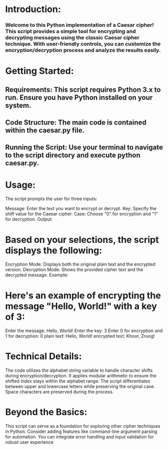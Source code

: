 # Introduction:

### Welcome to this Python implementation of a Caesar cipher! This script provides a simple tool for encrypting and decrypting messages using the classic Caesar cipher technique. With user-friendly controls, you can customize the encryption/decryption process and analyze the results easily.

# Getting Started:

## Requirements: This script requires Python 3.x to run. Ensure you have Python installed on your system.
## Code Structure: The main code is contained within the caesar.py file.
## Running the Script: Use your terminal to navigate to the script directory and execute python caesar.py.

# Usage:

The script prompts the user for three inputs:

Message: Enter the text you want to encrypt or decrypt.
Key: Specify the shift value for the Caesar cipher.
Case: Choose "0" for encryption and "1" for decryption.
Output:

# Based on your selections, the script displays the following:

Encryption Mode: Displays both the original plain text and the encrypted version.
Decryption Mode: Shows the provided cipher text and the decrypted message.
Example:

# Here's an example of encrypting the message "Hello, World!" with a key of 3:

Enter the message: Hello, World!
Enter the key: 3
Enter 0 for encryption and 1 for decryption: 0
plain text: Hello, World!
encrypted text: Khoor, Zruog!

# Technical Details:

The code utilizes the alphabet string variable to handle character shifts during encryption/decryption.
It applies modular arithmetic to ensure the shifted index stays within the alphabet range.
The script differentiates between upper and lowercase letters while preserving the original case.
Space characters are preserved during the process.

# Beyond the Basics:

This script can serve as a foundation for exploring other cipher techniques in Python.
Consider adding features like command-line argument parsing for automation.
You can integrate error handling and input validation for robust user experience
